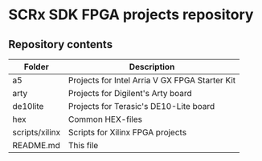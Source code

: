 # SCRx SDK FPGA projects repository 

## Repository contents
Folder | Description
------ | -----------
a5              | Projects for Intel Arria V GX FPGA Starter Kit
arty            | Projects for Digilent's Arty board
de10lite        | Projects for Terasic's DE10-Lite board
hex             | Common HEX-files
scripts/xilinx  | Scripts for Xilinx FPGA projects
README.md       | This file

